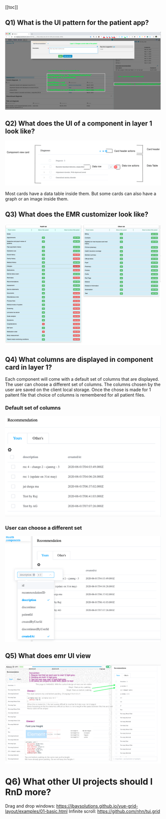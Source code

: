 [[toc]]

## Q1) What is the UI pattern for the patient app?

![UI pattern](./images/ui-pattern.png)

## Q2) What does the UI of a component in layer 1 look like?

![View card design](./images/view-card-design.png)

Most cards have a data table inside them. But some cards can also have a graph or an image inside them.

## Q3) What does the EMR customizer look like?

![EMR customizer](./images/emr-customizer.png)

## Q4) What columns are displayed in component card in layer 1?

Each component will come with a default set of columns that are displayed. The user can choose a different set of columns. The columns chosen by the user are saved on the client local storage. Once the chose is made for 1 paitent file that choice of columns is remembered for all patient files.

### Default set of columns

![Default set of columns](./images/default-set-of-columns.png)

### User can choose a different set

![User can choose a different set](./images/user-can-choose-a-different-set.png)

## Q5) What does emr UI view

![dense-view](./elementio-change-analysis/dense-content.png)

# Q6) What other UI projects should I RnD more?

Drag and drop windows: https://jbaysolutions.github.io/vue-grid-layout/examples/01-basic.html
Infinite scroll: https://github.com/nhn/tui.grid
